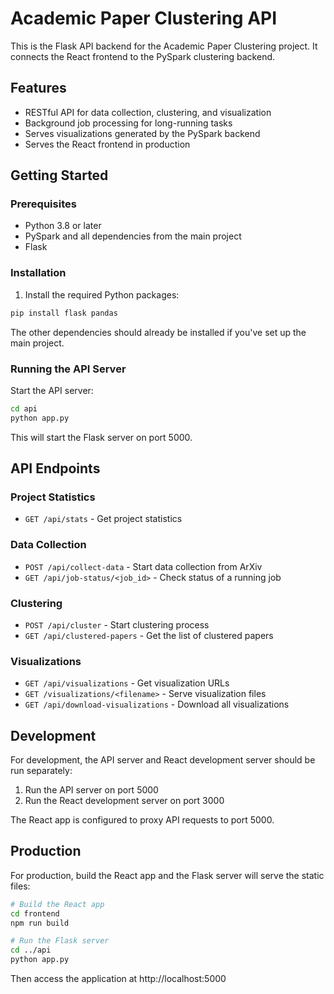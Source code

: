 # Academic Paper Clustering API

This is the Flask API backend for the Academic Paper Clustering project. It connects the React frontend to the PySpark clustering backend.

## Features

- RESTful API for data collection, clustering, and visualization
- Background job processing for long-running tasks
- Serves visualizations generated by the PySpark backend
- Serves the React frontend in production

## Getting Started

### Prerequisites

- Python 3.8 or later
- PySpark and all dependencies from the main project
- Flask

### Installation

1. Install the required Python packages:

```bash
pip install flask pandas
```

The other dependencies should already be installed if you've set up the main project.

### Running the API Server

Start the API server:

```bash
cd api
python app.py
```

This will start the Flask server on port 5000.

## API Endpoints

### Project Statistics
- `GET /api/stats` - Get project statistics

### Data Collection
- `POST /api/collect-data` - Start data collection from ArXiv
- `GET /api/job-status/<job_id>` - Check status of a running job

### Clustering
- `POST /api/cluster` - Start clustering process
- `GET /api/clustered-papers` - Get the list of clustered papers

### Visualizations
- `GET /api/visualizations` - Get visualization URLs
- `GET /visualizations/<filename>` - Serve visualization files
- `GET /api/download-visualizations` - Download all visualizations

## Development

For development, the API server and React development server should be run separately:

1. Run the API server on port 5000
2. Run the React development server on port 3000

The React app is configured to proxy API requests to port 5000.

## Production

For production, build the React app and the Flask server will serve the static files:

```bash
# Build the React app
cd frontend
npm run build

# Run the Flask server
cd ../api
python app.py
```

Then access the application at http://localhost:5000 